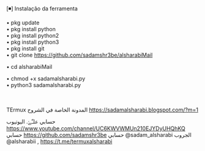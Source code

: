 


[◾] Instalação da ferramenta<br>

• pkg update<br>
• pkg install python<br>
• pkg install python2<br>
• pkg install python3<br>
• pkg install git<br>
• git clone https://github.com/sadamshr3be/alsharabiMail


• cd alsharabiMail


• chmod +x sadamalsharabi.py<br>
• python3 sadamalsharabi.py<br><br><br>

 
TErmux
المدونة الخاصة في الشروح
https://sadamalsharabi.blogspot.com/?m=1

حسابي علـّۓ. اليوتيوب
https://www.youtube.com/channel/UC6KWVWMUn210EJYDyUHQhKQ
حسابي https://github.com/sadamshr3be
حسابي @sadam_alsharabi
الجروب @alsharabii ,
https://t.me/termuxalsharabi
